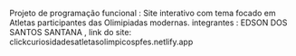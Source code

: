 Projeto de programação funcional :
Site interativo com tema focado em Atletas participantes das Olimipiadas modernas.
integrantes : EDSON DOS SANTOS SANTANA , link do site: clickcuriosidadesatletasolimpicospfes.netlify.app